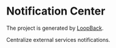 # Notification Center

The project is generated by [LoopBack](http://loopback.io).

Centralize external services notifications.